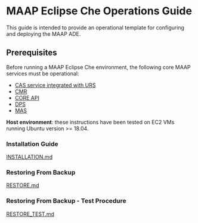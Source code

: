 # MAAP Eclipse Che Operations Guide

This guide is intended to provide an operational template for configuring and deploying the MAAP ADE.

## Prerequisites

Before running a MAAP Eclipse Che environment, the following core MAAP services must be operational:

- [CAS service integrated with URS](https://github.com/MAAP-Project/maap-auth-cas)
- [CMR](https://github.com/MAAP-Project/maap-cmr)
- [CORE API](https://github.com/MAAP-Project/maap-api-nasa)
- [DPS](https://github.com/MAAP-Project/maap-mas-gitlab)
- [MAS](https://github.com/MAAP-Project/maap-mas-gitlab)

**Host environment**: these instructions have been tested on EC2 VMs running Ubuntu version >= 18.04. 

### Installation Guide

[INSTALLATION.md](INSTALLATION.md)

### Restoring From Backup

[RESTORE.md](RESTORE.md)

### Restoring From Backup - Test Procedure

[RESTORE_TEST.md](RESTORE_TEST.md)
